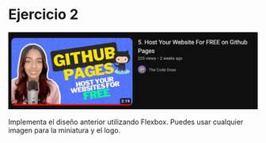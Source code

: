 # Ejercicio 2

![](2.png)

Implementa el diseño anterior utilizando Flexbox.
Puedes usar cualquier imagen para la miniatura y el logo.
